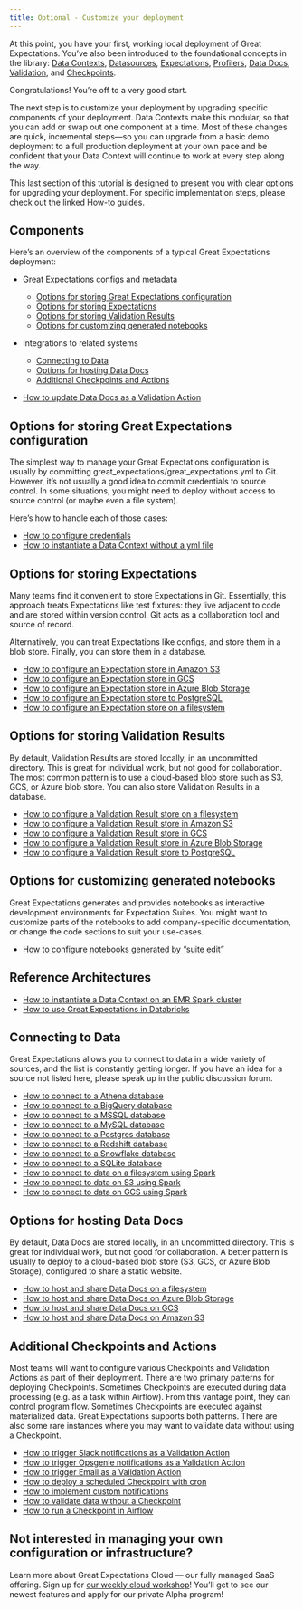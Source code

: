 ```yaml
---
title: Optional - Customize your deployment
---
```


At this point, you have your first, working local deployment of Great Expectations. You’ve also been introduced to the foundational concepts in the library: [Data Contexts](../../reference/data_context.md), [Datasources](../../reference/datasources.md), [Expectations](../../reference/expectations/expectations.md), [Profilers](../../reference/profilers.md), [Data Docs](../../reference/data_docs.md), [Validation](../../reference/validation.md), and [Checkpoints](../../reference/checkpoints_and_actions.md).

Congratulations! You’re off to a very good start.

The next step is to customize your deployment by upgrading specific components of your deployment. Data Contexts make this modular, so that you can add or swap out one component at a time. Most of these changes are quick, incremental steps—so you can upgrade from a basic demo deployment to a full production deployment at your own pace and be confident that your Data Context will continue to work at every step along the way.

This last section of this tutorial is designed to present you with clear options for upgrading your deployment. For specific implementation steps, please check out the linked How-to guides.

## Components

Here’s an overview of the components of a typical Great Expectations deployment:

* Great Expectations configs and metadata
  * [Options for storing Great Expectations configuration](../../tutorials/getting_started/customize_your_deployment.md#options-for-storing-great-expectations-configuration)
  * [Options for storing Expectations](../../tutorials/getting_started/customize_your_deployment.md#options-for-storing-expectations)
  * [Options for storing Validation Results](../../tutorials/getting_started/customize_your_deployment.md#options-for-storing-validation-results)
  * [Options for customizing generated notebooks](../../tutorials/getting_started/customize_your_deployment.md#options-for-customizing-generated-notebooks)

* Integrations to related systems
  * [Connecting to Data](../../tutorials/getting_started/customize_your_deployment.md#connecting-to-data)
  * [Options for hosting Data Docs](../../tutorials/getting_started/customize_your_deployment.md#options-for-hosting-data-docs)
  * [Additional Checkpoints and Actions](../../tutorials/getting_started/customize_your_deployment.md#additional-checkpoints-and-actions)
* [How to update Data Docs as a Validation Action](../../guides/validation/validation_actions/how_to_update_data_docs_as_a_validation_action.md)

## Options for storing Great Expectations configuration
The simplest way to manage your Great Expectations configuration is usually by committing great_expectations/great_expectations.yml to Git. However, it’s not usually a good idea to commit credentials to source control. In some situations, you might need to deploy without access to source control (or maybe even a file system).

Here’s how to handle each of those cases:

* [How to configure credentials](../../guides/setup/configuring_data_contexts/how_to_configure_credentials.md)
* [How to instantiate a Data Context without a yml file](../../guides/setup/configuring_data_contexts/how_to_instantiate_a_data_context_without_a_yml_file.md)

## Options for storing Expectations
Many teams find it convenient to store Expectations in Git. Essentially, this approach treats Expectations like test fixtures: they live adjacent to code and are stored within version control. Git acts as a collaboration tool and source of record.

Alternatively, you can treat Expectations like configs, and store them in a blob store. Finally, you can store them in a database.

* [How to configure an Expectation store in Amazon S3](../../guides/setup/configuring_metadata_stores/how_to_configure_an_expectation_store_in_amazon_s3.md)
* [How to configure an Expectation store in GCS](../../guides/setup/configuring_metadata_stores/how_to_configure_an_expectation_store_in_gcs.md)
* [How to configure an Expectation store in Azure Blob Storage](../..//guides/setup/configuring_metadata_stores/how_to_configure_an_expectation_store_in_azure_blob_storage.md)
* [How to configure an Expectation store to PostgreSQL](../../guides/setup/configuring_metadata_stores/how_to_configure_an_expectation_store_to_postgresql.md)
* [How to configure an Expectation store on a filesystem](../../guides/setup/configuring_metadata_stores/how_to_configure_an_expectation_store_to_postgresql.md)

## Options for storing Validation Results
By default, Validation Results are stored locally, in an uncommitted directory. This is great for individual work, but not good for collaboration. The most common pattern is to use a cloud-based blob store such as S3, GCS, or Azure blob store. You can also store Validation Results in a database.

* [How to configure a Validation Result store on a filesystem](../../guides/setup/configuring_metadata_stores/how_to_configure_a_validation_result_store_on_a_filesystem.md)
* [How to configure a Validation Result store in Amazon S3](../../guides/setup/configuring_metadata_stores/how_to_configure_a_validation_result_store_in_amazon_s3.md)
* [How to configure a Validation Result store in GCS](../../guides/setup/configuring_metadata_stores/how_to_configure_a_validation_result_store_in_gcs.md)
* [How to configure a Validation Result store in Azure Blob Storage](../../guides/setup/configuring_metadata_stores/how_to_configure_a_validation_result_store_in_azure_blob_storage.md)
* [How to configure a Validation Result store to PostgreSQL](../../guides/setup/configuring_metadata_stores/how_to_configure_a_validation_result_store_to_postgresql.md)

## Options for customizing generated notebooks
Great Expectations generates and provides notebooks as interactive development environments for Expectation Suites. You might want to customize parts of the notebooks to add company-specific documentation, or change the code sections to suit your use-cases.

* [How to configure notebooks generated by “suite edit”](../../guides/miscellaneous/how_to_configure_notebooks_generated_by_suite_edit.md)

## Reference Architectures

* [How to instantiate a Data Context on an EMR Spark cluster](../../deployment_patterns/how_to_instantiate_a_data_context_on_an_emr_spark_cluster.md)
* [How to use Great Expectations in Databricks](../../deployment_patterns/how_to_use_great_expectations_in_databricks.md)

## Connecting to Data
Great Expectations allows you to connect to data in a wide variety of sources, and the list is constantly getting longer. If you have an idea for a source not listed here, please speak up in the public discussion forum.

* [How to connect to a Athena database](../../guides/connecting_to_your_data/database/athena.md)
* [How to connect to a BigQuery database](../../guides/connecting_to_your_data/database/bigquery.md)
* [How to connect to a MSSQL database](../../guides/connecting_to_your_data/database/mssql.md)
* [How to connect to a MySQL database](../../guides/connecting_to_your_data/database/mysql.md)
* [How to connect to a Postgres database](../../guides/connecting_to_your_data/database/postgres.md)
* [How to connect to a Redshift database](../../guides/connecting_to_your_data/database/redshift.md)
* [How to connect to a Snowflake database](../../guides/connecting_to_your_data/database/snowflake.md)
* [How to connect to a SQLite database](../../guides/connecting_to_your_data/database/sqlite.md)
* [How to connect to data on a filesystem using Spark](../../guides/connecting_to_your_data/filesystem/spark.md)
* [How to connect to data on S3 using Spark](../../guides/connecting_to_your_data/cloud/s3/spark.md)
* [How to connect to data on GCS using Spark](../../guides/connecting_to_your_data/cloud/gcs/spark.md)

## Options for hosting Data Docs
By default, Data Docs are stored locally, in an uncommitted directory. This is great for individual work, but not good for collaboration. A better pattern is usually to deploy to a cloud-based blob store (S3, GCS, or Azure Blob Storage), configured to share a static website.

* [How to host and share Data Docs on a filesystem](../../guides/setup/configuring_data_docs/how_to_host_and_share_data_docs_on_a_filesystem.md)
* [How to host and share Data Docs on Azure Blob Storage](../../guides/setup/configuring_data_docs/how_to_host_and_share_data_docs_on_azure_blob_storage.md)
* [How to host and share Data Docs on GCS](../../guides/setup/configuring_data_docs/how_to_host_and_share_data_docs_on_gcs.md)
* [How to host and share Data Docs on Amazon S3](../../guides/setup/configuring_data_docs/how_to_host_and_share_data_docs_on_amazon_s3.md)

## Additional Checkpoints and Actions
Most teams will want to configure various Checkpoints and Validation Actions as part of their deployment. There are two primary patterns for deploying Checkpoints. Sometimes Checkpoints are executed during data processing (e.g. as a task within Airflow). From this vantage point, they can control program flow. Sometimes Checkpoints are executed against materialized data. Great Expectations supports both patterns. There are also some rare instances where you may want to validate data without using a Checkpoint.

* [How to trigger Slack notifications as a Validation Action](../../guides/validation/validation_actions/how_to_trigger_slack_notifications_as_a_validation_action.md)
* [How to trigger Opsgenie notifications as a Validation Action](../../guides/validation/validation_actions/how_to_trigger_opsgenie_notifications_as_a_validation_action.md)
* [How to trigger Email as a Validation Action](../../guides/validation/validation_actions/how_to_trigger_email_as_a_validation_action.md)
* [How to deploy a scheduled Checkpoint with cron](../../guides/validation/advanced/how_to_deploy_a_scheduled_checkpoint_with_cron.md)
* [How to implement custom notifications](../../guides/validation/advanced/how_to_implement_custom_notifications.md)
* [How to validate data without a Checkpoint](../../guides/validation/advanced/how_to_validate_data_without_a_checkpoint.md)
* [How to run a Checkpoint in Airflow](../../deployment_patterns/how_to_use_great_expectations_with_airflow.md)

## Not interested in managing your own configuration or infrastructure?
Learn more about Great Expectations Cloud — our fully managed SaaS offering. Sign up for [our weekly cloud workshop](https://greatexpectations.io/cloud)! You’ll get to see our newest features and apply for our private Alpha program!
